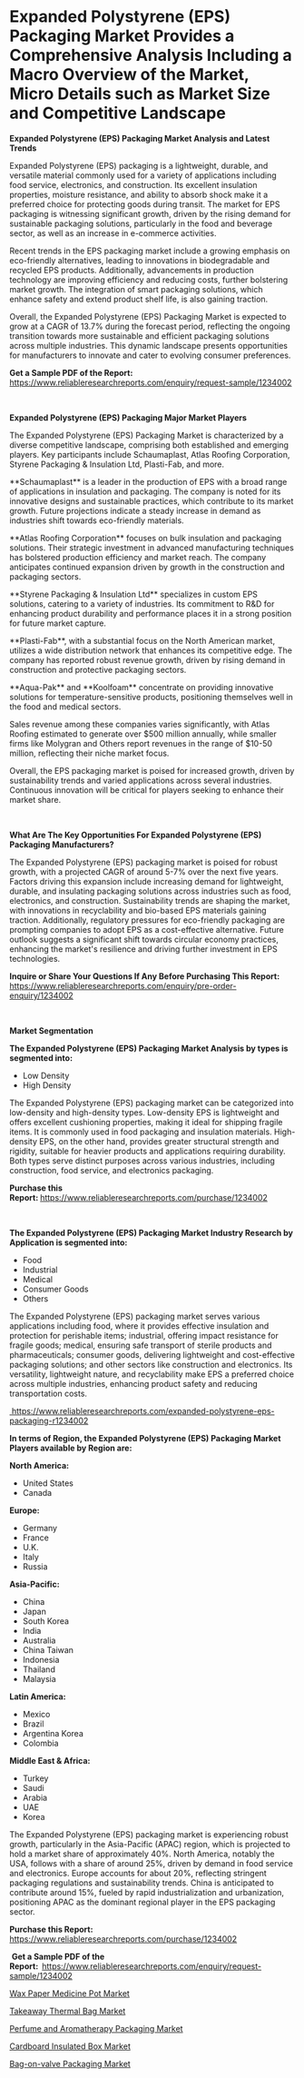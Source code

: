 <p><h1>Expanded Polystyrene (EPS) Packaging Market Provides a Comprehensive Analysis Including a Macro Overview of the Market, Micro Details such as Market Size and Competitive Landscape</h1></p><p><strong>Expanded Polystyrene (EPS) Packaging Market Analysis and Latest Trends</strong></p>
<p><p>Expanded Polystyrene (EPS) packaging is a lightweight, durable, and versatile material commonly used for a variety of applications including food service, electronics, and construction. Its excellent insulation properties, moisture resistance, and ability to absorb shock make it a preferred choice for protecting goods during transit. The market for EPS packaging is witnessing significant growth, driven by the rising demand for sustainable packaging solutions, particularly in the food and beverage sector, as well as an increase in e-commerce activities.</p><p>Recent trends in the EPS packaging market include a growing emphasis on eco-friendly alternatives, leading to innovations in biodegradable and recycled EPS products. Additionally, advancements in production technology are improving efficiency and reducing costs, further bolstering market growth. The integration of smart packaging solutions, which enhance safety and extend product shelf life, is also gaining traction. </p><p>Overall, the Expanded Polystyrene (EPS) Packaging Market is expected to grow at a CAGR of 13.7% during the forecast period, reflecting the ongoing transition towards more sustainable and efficient packaging solutions across multiple industries. This dynamic landscape presents opportunities for manufacturers to innovate and cater to evolving consumer preferences.</p></p>
<p><strong>Get a Sample PDF of the Report:&nbsp;</strong> <a href="https://www.reliableresearchreports.com/enquiry/request-sample/1234002?utm_campaign=10&utm_medium=2&utm_source=Github&utm_content=ia&utm_term=08032025&utm_id=expanded-polystyrene-eps-packaging">https://www.reliableresearchreports.com/enquiry/request-sample/1234002</a></p>
<p>&nbsp;</p>
<p><strong>Expanded Polystyrene (EPS) Packaging Major Market Players</strong></p>
<p><p>The Expanded Polystyrene (EPS) Packaging Market is characterized by a diverse competitive landscape, comprising both established and emerging players. Key participants include Schaumaplast, Atlas Roofing Corporation, Styrene Packaging & Insulation Ltd, Plasti-Fab, and more.</p><p>**Schaumaplast** is a leader in the production of EPS with a broad range of applications in insulation and packaging. The company is noted for its innovative designs and sustainable practices, which contribute to its market growth. Future projections indicate a steady increase in demand as industries shift towards eco-friendly materials.</p><p>**Atlas Roofing Corporation** focuses on bulk insulation and packaging solutions. Their strategic investment in advanced manufacturing techniques has bolstered production efficiency and market reach. The company anticipates continued expansion driven by growth in the construction and packaging sectors.</p><p>**Styrene Packaging & Insulation Ltd** specializes in custom EPS solutions, catering to a variety of industries. Its commitment to R&D for enhancing product durability and performance places it in a strong position for future market capture. </p><p>**Plasti-Fab**, with a substantial focus on the North American market, utilizes a wide distribution network that enhances its competitive edge. The company has reported robust revenue growth, driven by rising demand in construction and protective packaging sectors.</p><p>**Aqua-Pak** and **Koolfoam** concentrate on providing innovative solutions for temperature-sensitive products, positioning themselves well in the food and medical sectors.</p><p>Sales revenue among these companies varies significantly, with Atlas Roofing estimated to generate over $500 million annually, while smaller firms like Molygran and Others report revenues in the range of $10-50 million, reflecting their niche market focus.</p><p>Overall, the EPS packaging market is poised for increased growth, driven by sustainability trends and varied applications across several industries. Continuous innovation will be critical for players seeking to enhance their market share.</p></p>
<p>&nbsp;</p>
<p><strong>What Are The Key Opportunities For Expanded Polystyrene (EPS) Packaging Manufacturers?</strong></p>
<p><p>The Expanded Polystyrene (EPS) packaging market is poised for robust growth, with a projected CAGR of around 5-7% over the next five years. Factors driving this expansion include increasing demand for lightweight, durable, and insulating packaging solutions across industries such as food, electronics, and construction. Sustainability trends are shaping the market, with innovations in recyclability and bio-based EPS materials gaining traction. Additionally, regulatory pressures for eco-friendly packaging are prompting companies to adopt EPS as a cost-effective alternative. Future outlook suggests a significant shift towards circular economy practices, enhancing the market's resilience and driving further investment in EPS technologies.</p></p>
<p><strong>Inquire or Share Your Questions If Any Before Purchasing This Report:</strong> <a href="https://www.reliableresearchreports.com/enquiry/pre-order-enquiry/1234002?utm_campaign=10&utm_medium=2&utm_source=Github&utm_content=ia&utm_term=08032025&utm_id=expanded-polystyrene-eps-packaging">https://www.reliableresearchreports.com/enquiry/pre-order-enquiry/1234002</a></p>
<p>&nbsp;</p>
<p><strong>Market Segmentation</strong></p>
<p><strong>The Expanded Polystyrene (EPS) Packaging Market Analysis by types is segmented into:</strong></p>
<p><ul><li>Low Density</li><li>High Density</li></ul></p>
<p><p>The Expanded Polystyrene (EPS) packaging market can be categorized into low-density and high-density types. Low-density EPS is lightweight and offers excellent cushioning properties, making it ideal for shipping fragile items. It is commonly used in food packaging and insulation materials. High-density EPS, on the other hand, provides greater structural strength and rigidity, suitable for heavier products and applications requiring durability. Both types serve distinct purposes across various industries, including construction, food service, and electronics packaging.</p></p>
<p><strong>Purchase this Report:&nbsp;</strong><a href="https://www.reliableresearchreports.com/purchase/1234002?utm_campaign=10&utm_medium=2&utm_source=Github&utm_content=ia&utm_term=08032025&utm_id=expanded-polystyrene-eps-packaging">https://www.reliableresearchreports.com/purchase/1234002</a></p>
<p>&nbsp;</p>
<p><strong>The Expanded Polystyrene (EPS) Packaging Market Industry Research by Application is segmented into:</strong></p>
<p><ul><li>Food</li><li>Industrial</li><li>Medical</li><li>Consumer Goods</li><li>Others</li></ul></p>
<p><p>The Expanded Polystyrene (EPS) packaging market serves various applications including food, where it provides effective insulation and protection for perishable items; industrial, offering impact resistance for fragile goods; medical, ensuring safe transport of sterile products and pharmaceuticals; consumer goods, delivering lightweight and cost-effective packaging solutions; and other sectors like construction and electronics. Its versatility, lightweight nature, and recyclability make EPS a preferred choice across multiple industries, enhancing product safety and reducing transportation costs.</p></p>
<p><a href="https://www.reliableresearchreports.com/expanded-polystyrene-eps-packaging-r1234002?utm_campaign=10&utm_medium=2&utm_source=Github&utm_content=ia&utm_term=08032025&utm_id=expanded-polystyrene-eps-packaging">&nbsp;https://www.reliableresearchreports.com/expanded-polystyrene-eps-packaging-r1234002</a></p>
<p><strong>In terms of Region, the Expanded Polystyrene (EPS) Packaging Market Players available by Region are:</strong></p>
<p>
    <p> <strong> North America: </strong>
        <ul>
            <li>United States</li>
            <li>Canada</li>
        </ul>
        </p> 
    <p> <strong> Europe: </strong>
        <ul>
            <li>Germany</li>
            <li>France</li>
            <li>U.K.</li>
            <li>Italy</li>
            <li>Russia</li>
        </ul>
        </p> 
    <p> <strong> Asia-Pacific: </strong>
        <ul>
            <li>China</li>
            <li>Japan</li>
            <li>South Korea</li>
            <li>India</li>
            <li>Australia</li>
            <li>China Taiwan</li>
            <li>Indonesia</li>
            <li>Thailand</li>
            <li>Malaysia</li>
        </ul>
        </p> 
    <p> <strong> Latin America: </strong>
        <ul>
            <li>Mexico</li>
            <li>Brazil</li>
            <li>Argentina Korea</li>
            <li>Colombia</li>
        </ul>
        </p> 
    <p> <strong> Middle East & Africa: </strong>
        <ul>
            <li>Turkey</li>
            <li>Saudi</li>
            <li>Arabia</li>
            <li>UAE</li>
            <li>Korea</li>
        </ul>
    </p>
    </p>
<p><p>The Expanded Polystyrene (EPS) packaging market is experiencing robust growth, particularly in the Asia-Pacific (APAC) region, which is projected to hold a market share of approximately 40%. North America, notably the USA, follows with a share of around 25%, driven by demand in food service and electronics. Europe accounts for about 20%, reflecting stringent packaging regulations and sustainability trends. China is anticipated to contribute around 15%, fueled by rapid industrialization and urbanization, positioning APAC as the dominant regional player in the EPS packaging sector.</p></p>
<p><strong>Purchase this Report: </strong><a href="https://www.reliableresearchreports.com/purchase/1234002?utm_campaign=10&utm_medium=2&utm_source=Github&utm_content=ia&utm_term=08032025&utm_id=expanded-polystyrene-eps-packaging">https://www.reliableresearchreports.com/purchase/1234002</a></p>
<p>&nbsp;<strong>Get a Sample PDF of the Report:&nbsp;&nbsp;</strong><a href="https://www.reliableresearchreports.com/enquiry/request-sample/1234002?utm_campaign=10&utm_medium=2&utm_source=Github&utm_content=ia&utm_term=08032025&utm_id=expanded-polystyrene-eps-packaging">https://www.reliableresearchreports.com/enquiry/request-sample/1234002</a></p>
<p><strong></strong></p>
<p><p><a href="https://github.com/forgazerbyjt/Market-Research-Report-List-1/blob/main/wax-paper-medicine-pot-market.md?utm_campaign=10&utm_medium=2&utm_source=Github&utm_content=ia&utm_term=08032025&utm_id=expanded-polystyrene-eps-packaging">Wax Paper Medicine Pot Market</a></p><p><a href="https://github.com/lemiranajd/Market-Research-Report-List-1/blob/main/takeaway-thermal-bag-market.md?utm_campaign=10&utm_medium=2&utm_source=Github&utm_content=ia&utm_term=08032025&utm_id=expanded-polystyrene-eps-packaging">Takeaway Thermal Bag Market</a></p><p><a href="https://github.com/pichuaadh0/Market-Research-Report-List-1/blob/main/perfume-and-aromatherapy-packaging-market.md?utm_campaign=10&utm_medium=2&utm_source=Github&utm_content=ia&utm_term=08032025&utm_id=expanded-polystyrene-eps-packaging">Perfume and Aromatherapy Packaging Market</a></p><p><a href="https://github.com/oshrykauraj7/Market-Research-Report-List-1/blob/main/cardboard-insulated-box-market.md?utm_campaign=10&utm_medium=2&utm_source=Github&utm_content=ia&utm_term=08032025&utm_id=expanded-polystyrene-eps-packaging">Cardboard Insulated Box Market</a></p><p><a href="https://github.com/merkinedry7b/Market-Research-Report-List-1/blob/main/bag-on-valve-packaging-market.md?utm_campaign=10&utm_medium=2&utm_source=Github&utm_content=ia&utm_term=08032025&utm_id=expanded-polystyrene-eps-packaging">Bag-on-valve Packaging Market</a></p></p>